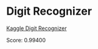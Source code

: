 # Digit Recognizer

[Kaggle Digit Recognizer](https://www.kaggle.com/c/digit-recognizer)

Score: 0.99400